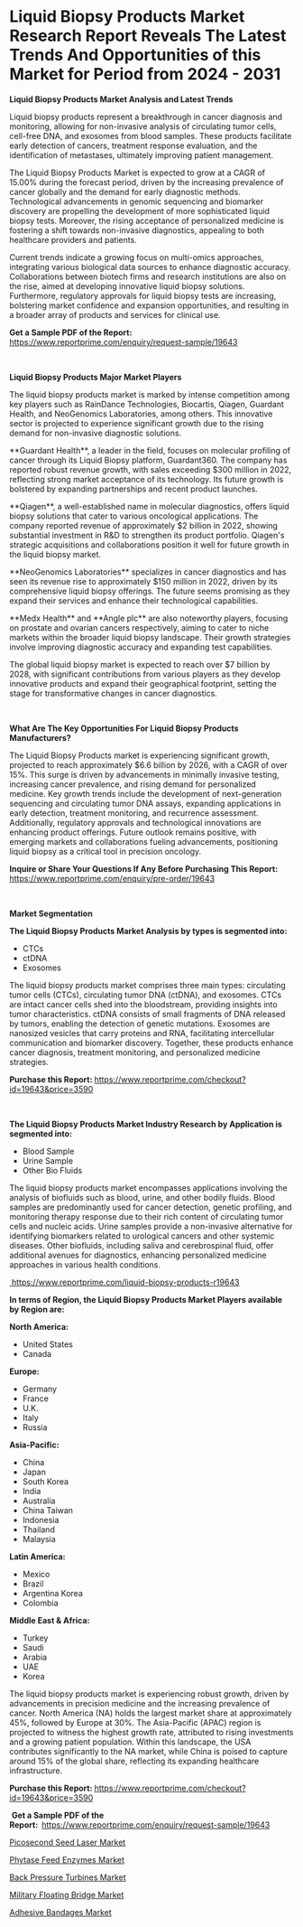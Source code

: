 <p><h1>Liquid Biopsy Products Market Research Report Reveals The Latest Trends And Opportunities of this Market for Period from 2024 - 2031</h1></p><p><strong>Liquid Biopsy Products Market Analysis and Latest Trends</strong></p>
<p><p>Liquid biopsy products represent a breakthrough in cancer diagnosis and monitoring, allowing for non-invasive analysis of circulating tumor cells, cell-free DNA, and exosomes from blood samples. These products facilitate early detection of cancers, treatment response evaluation, and the identification of metastases, ultimately improving patient management.</p><p>The Liquid Biopsy Products Market is expected to grow at a CAGR of 15.00% during the forecast period, driven by the increasing prevalence of cancer globally and the demand for early diagnostic methods. Technological advancements in genomic sequencing and biomarker discovery are propelling the development of more sophisticated liquid biopsy tests. Moreover, the rising acceptance of personalized medicine is fostering a shift towards non-invasive diagnostics, appealing to both healthcare providers and patients.</p><p>Current trends indicate a growing focus on multi-omics approaches, integrating various biological data sources to enhance diagnostic accuracy. Collaborations between biotech firms and research institutions are also on the rise, aimed at developing innovative liquid biopsy solutions. Furthermore, regulatory approvals for liquid biopsy tests are increasing, bolstering market confidence and expansion opportunities, and resulting in a broader array of products and services for clinical use.</p></p>
<p><strong>Get a Sample PDF of the Report:&nbsp;</strong> <a href="https://www.reportprime.com/enquiry/request-sample/19643?utm_campaign=60&utm_medium=2&utm_source=Github&utm_content=ia&utm_term=02122024&utm_id=liquid-biopsy-products">https://www.reportprime.com/enquiry/request-sample/19643</a></p>
<p>&nbsp;</p>
<p><strong>Liquid Biopsy Products Major Market Players</strong></p>
<p><p>The liquid biopsy products market is marked by intense competition among key players such as RainDance Technologies, Biocartis, Qiagen, Guardant Health, and NeoGenomics Laboratories, among others. This innovative sector is projected to experience significant growth due to the rising demand for non-invasive diagnostic solutions.</p><p>**Guardant Health**, a leader in the field, focuses on molecular profiling of cancer through its Liquid Biopsy platform, Guardant360. The company has reported robust revenue growth, with sales exceeding $300 million in 2022, reflecting strong market acceptance of its technology. Its future growth is bolstered by expanding partnerships and recent product launches.</p><p>**Qiagen**, a well-established name in molecular diagnostics, offers liquid biopsy solutions that cater to various oncological applications. The company reported revenue of approximately $2 billion in 2022, showing substantial investment in R&D to strengthen its product portfolio. Qiagen's strategic acquisitions and collaborations position it well for future growth in the liquid biopsy market.</p><p>**NeoGenomics Laboratories** specializes in cancer diagnostics and has seen its revenue rise to approximately $150 million in 2022, driven by its comprehensive liquid biopsy offerings. The future seems promising as they expand their services and enhance their technological capabilities.</p><p>**Medx Health** and **Angle plc** are also noteworthy players, focusing on prostate and ovarian cancers respectively, aiming to cater to niche markets within the broader liquid biopsy landscape. Their growth strategies involve improving diagnostic accuracy and expanding test capabilities.</p><p>The global liquid biopsy market is expected to reach over $7 billion by 2028, with significant contributions from various players as they develop innovative products and expand their geographical footprint, setting the stage for transformative changes in cancer diagnostics.</p></p>
<p>&nbsp;</p>
<p><strong>What Are The Key Opportunities For Liquid Biopsy Products Manufacturers?</strong></p>
<p><p>The Liquid Biopsy Products market is experiencing significant growth, projected to reach approximately $6.6 billion by 2026, with a CAGR of over 15%. This surge is driven by advancements in minimally invasive testing, increasing cancer prevalence, and rising demand for personalized medicine. Key growth trends include the development of next-generation sequencing and circulating tumor DNA assays, expanding applications in early detection, treatment monitoring, and recurrence assessment. Additionally, regulatory approvals and technological innovations are enhancing product offerings. Future outlook remains positive, with emerging markets and collaborations fueling advancements, positioning liquid biopsy as a critical tool in precision oncology.</p></p>
<p><strong>Inquire or Share Your Questions If Any Before Purchasing This Report:</strong> <a href="https://www.reportprime.com/enquiry/pre-order/19643?utm_campaign=60&utm_medium=2&utm_source=Github&utm_content=ia&utm_term=02122024&utm_id=liquid-biopsy-products">https://www.reportprime.com/enquiry/pre-order/19643</a></p>
<p>&nbsp;</p>
<p><strong>Market Segmentation</strong></p>
<p><strong>The Liquid Biopsy Products Market Analysis by types is segmented into:</strong></p>
<p><ul><li>CTCs</li><li>ctDNA</li><li>Exosomes</li></ul></p>
<p><p>The liquid biopsy products market comprises three main types: circulating tumor cells (CTCs), circulating tumor DNA (ctDNA), and exosomes. CTCs are intact cancer cells shed into the bloodstream, providing insights into tumor characteristics. ctDNA consists of small fragments of DNA released by tumors, enabling the detection of genetic mutations. Exosomes are nanosized vesicles that carry proteins and RNA, facilitating intercellular communication and biomarker discovery. Together, these products enhance cancer diagnosis, treatment monitoring, and personalized medicine strategies.</p></p>
<p><strong>Purchase this Report:&nbsp;</strong><a href="https://www.reportprime.com/checkout?id=19643&price=3590&utm_campaign=60&utm_medium=2&utm_source=Github&utm_content=ia&utm_term=02122024&utm_id=liquid-biopsy-products">https://www.reportprime.com/checkout?id=19643&price=3590</a></p>
<p>&nbsp;</p>
<p><strong>The Liquid Biopsy Products Market Industry Research by Application is segmented into:</strong></p>
<p><ul><li>Blood Sample</li><li>Urine Sample</li><li>Other Bio Fluids</li></ul></p>
<p><p>The liquid biopsy products market encompasses applications involving the analysis of biofluids such as blood, urine, and other bodily fluids. Blood samples are predominantly used for cancer detection, genetic profiling, and monitoring therapy response due to their rich content of circulating tumor cells and nucleic acids. Urine samples provide a non-invasive alternative for identifying biomarkers related to urological cancers and other systemic diseases. Other biofluids, including saliva and cerebrospinal fluid, offer additional avenues for diagnostics, enhancing personalized medicine approaches in various health conditions.</p></p>
<p><a href="https://www.reportprime.com/liquid-biopsy-products-r19643?utm_campaign=60&utm_medium=2&utm_source=Github&utm_content=ia&utm_term=02122024&utm_id=liquid-biopsy-products">&nbsp;https://www.reportprime.com/liquid-biopsy-products-r19643</a></p>
<p><strong>In terms of Region, the Liquid Biopsy Products Market Players available by Region are:</strong></p>
<p>
    <p> <strong> North America: </strong>
        <ul>
            <li>United States</li>
            <li>Canada</li>
        </ul>
        </p> 
    <p> <strong> Europe: </strong>
        <ul>
            <li>Germany</li>
            <li>France</li>
            <li>U.K.</li>
            <li>Italy</li>
            <li>Russia</li>
        </ul>
        </p> 
    <p> <strong> Asia-Pacific: </strong>
        <ul>
            <li>China</li>
            <li>Japan</li>
            <li>South Korea</li>
            <li>India</li>
            <li>Australia</li>
            <li>China Taiwan</li>
            <li>Indonesia</li>
            <li>Thailand</li>
            <li>Malaysia</li>
        </ul>
        </p> 
    <p> <strong> Latin America: </strong>
        <ul>
            <li>Mexico</li>
            <li>Brazil</li>
            <li>Argentina Korea</li>
            <li>Colombia</li>
        </ul>
        </p> 
    <p> <strong> Middle East & Africa: </strong>
        <ul>
            <li>Turkey</li>
            <li>Saudi</li>
            <li>Arabia</li>
            <li>UAE</li>
            <li>Korea</li>
        </ul>
    </p>
    </p>
<p><p>The liquid biopsy products market is experiencing robust growth, driven by advancements in precision medicine and the increasing prevalence of cancer. North America (NA) holds the largest market share at approximately 45%, followed by Europe at 30%. The Asia-Pacific (APAC) region is projected to witness the highest growth rate, attributed to rising investments and a growing patient population. Within this landscape, the USA contributes significantly to the NA market, while China is poised to capture around 15% of the global share, reflecting its expanding healthcare infrastructure.</p></p>
<p><strong>Purchase this Report: </strong><a href="https://www.reportprime.com/checkout?id=19643&price=3590&utm_campaign=60&utm_medium=2&utm_source=Github&utm_content=ia&utm_term=02122024&utm_id=liquid-biopsy-products">https://www.reportprime.com/checkout?id=19643&price=3590</a></p>
<p>&nbsp;<strong>Get a Sample PDF of the Report:&nbsp;&nbsp;</strong><a href="https://www.reportprime.com/enquiry/request-sample/19643?utm_campaign=60&utm_medium=2&utm_source=Github&utm_content=ia&utm_term=02122024&utm_id=liquid-biopsy-products">https://www.reportprime.com/enquiry/request-sample/19643</a></p>
<p><strong></strong></p>
<p><p><a href="https://issuu.com/reportprime-2/docs/picosecond-seed-laser-market-size-2030.pptx?utm_campaign=60&utm_medium=2&utm_source=Github&utm_content=ia&utm_term=02122024&utm_id=liquid-biopsy-products">Picosecond Seed Laser Market</a></p><p><a href="https://issuu.com/reportprime-2/docs/phytase-feed-enzymes-market-size-2030.pptx?utm_campaign=60&utm_medium=2&utm_source=Github&utm_content=ia&utm_term=02122024&utm_id=liquid-biopsy-products">Phytase Feed Enzymes Market</a></p><p><a href="https://www.linkedin.com/pulse/back-pressure-turbines-market-research-report-drivers-critical-psplf?utm_campaign=60&utm_medium=2&utm_source=Github&utm_content=ia&utm_term=02122024&utm_id=liquid-biopsy-products">Back Pressure Turbines Market</a></p><p><a href="https://www.linkedin.com/pulse/competitive-landscape-key-trends-military-floating-bridge-sqgdf?utm_campaign=60&utm_medium=2&utm_source=Github&utm_content=ia&utm_term=02122024&utm_id=liquid-biopsy-products">Military Floating Bridge Market</a></p><p><a href="https://github.com/FahadAhmed223/Market-Research-Report-List-1/blob/main/adhesive-bandages-market.md?utm_campaign=60&utm_medium=2&utm_source=Github&utm_content=ia&utm_term=02122024&utm_id=liquid-biopsy-products">Adhesive Bandages Market</a></p></p>